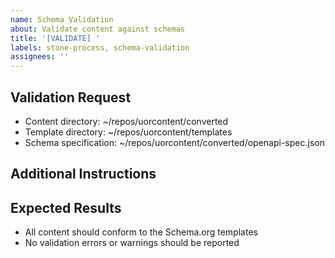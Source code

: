 ```yaml
---
name: Schema Validation
about: Validate content against schemas
title: '[VALIDATE] '
labels: stone-process, schema-validation
assignees: ''
---
```


## Validation Request

<!-- Specify what content needs to be validated -->

- Content directory: ~/repos/uorcontent/converted
- Template directory: ~/repos/uorcontent/templates
- Schema specification: ~/repos/uorcontent/converted/openapi-spec.json

## Additional Instructions

<!-- Add any specific validation requirements or constraints -->

## Expected Results

- All content should conform to the Schema.org templates
- No validation errors or warnings should be reported
